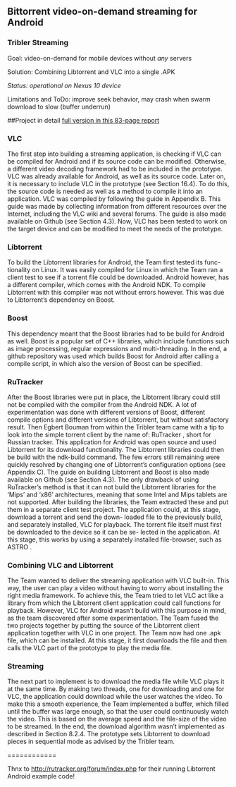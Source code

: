 ## Bittorrent video-on-demand streaming for Android
### Tribler Streaming

Goal: video-on-demand for mobile devices without _any_ servers

Solution: Combining Libtorrent and VLC into a single .APK

_Status: operational on Nexus 10 device_

Limitations and ToDo: improve seek behavior, may crash when swarm download to slow (buffer underrun)

##Project in detail
[full version in this 83-page report](https://github.com/javto/bsc-project/blob/master/Reports/Final%20Report/finalreport.main.pdf?raw=true)

### VLC

The first step into building a streaming application, is checking if VLC can
be compiled for Android and if its source code can be modified. Otherwise, a
different video decoding framework had to be included in the prototype. VLC
was already available for Android, as well as its source code. Later on, it is
necessary to include VLC in the prototype (see Section 16.4). To do this, the
source code is needed as well as a method to compile it into an application.
VLC was compiled by following the guide in Appendix B. This guide was made
by collecting information from different resources over the Internet, including
the VLC wiki and several forums. The guide is also made available on Github
(see Section 4.3). Now, VLC has been tested to work on the target device and
can be modified to meet the needs of the prototype.

### Libtorrent

To build the Libtorrent libraries for Android, the Team first tested its func-
tionality on Linux. It was easily compiled for Linux in which the Team ran a
client test to see if a torrent file could be downloaded. Android however, has a
different compiler, which comes with the Android NDK. To compile Libtorrent
with this compiler was not without errors however. This was due to Libtorrent’s
dependency on Boost.

### Boost

This dependency meant that the Boost libraries had to be build for Android as
well. Boost is a popular set of C++ libraries, which include functions such as
image processing, regular expressions and multi-threading. In the end, a github
repository was used which builds Boost for Android after calling a compile
script, in which also the version of Boost can be specified.

### RuTracker

After the Boost libraries were put in place, the Libtorrent library could still not
be compiled with the compiler from the Android NDK. A lot of experimentation
was done with different versions of Boost, different compile options and different
versions of Libtorrent, but without satisfactory result. Then Egbert Bouman
from within the Tribler team came with a tip to look into the simple torrent
client by the name of: RuTracker , short for Russian tracker. This application
for Android was open source and used Libtorrent for its download functionality.
The Libtorrent libraries could then be build with the ndk-build command. The
few errors still remaining were quickly resolved by changing one of Libtorrent’s
configuration options (see Appendix C). The guide on building Libtorrent and
Boost is also made available on Github (see Section 4.3). The only drawback
of using RuTracker’s method is that it can not build the Libtorrent libraries for
the ‘Mips’ and ‘x86’ architectures, meaning that some Intel and Mips tablets
are not supported.
After building the libraries, the Team extracted these and put them in a separate
client test project.
The application could, at this stage, download a torrent and send the down-
loaded file to the previously build, and separately installed, VLC for playback.
The torrent file itself must first be downloaded to the device so it can be se-
lected in the application. At this stage, this works by using a separately installed
file-browser, such as ASTRO .


### Combining VLC and Libtorrent

The Team wanted to deliver the streaming application with VLC built-in. This
way, the user can play a video without having to worry about installing the right
media framework. To achieve this, the Team tried to let VLC act like a library
from which the Libtorrent client application could call functions for playback.
However, VLC for Android wasn’t build with this purpose in mind, as the
team discovered after some experimentation. The Team fused the two projects
together by putting the source of the Libtorrent client application together with
VLC in one project. The Team now had one .apk file, which can be installed.
At this stage, it first downloads the file and then calls the VLC part of the
prototype to play the media file.

### Streaming

The next part to implement is to download the media file while VLC plays it at
the same time. By making two threads, one for downloading and one for VLC,
the application could download while the user watches the video. To make this a
smooth experience, the Team implemented a buffer, which filled until the buffer
was large enough, so that the user could continuously watch the video. This is
based on the average speed and the file-size of the video to be streamed. In the
end, the download algorithm wasn’t implemented as described in Section 8.2.4.
The prototype sets Libtorrent to download pieces in sequential mode as advised
by the Tribler team.

============

Thnx to http://rutracker.org/forum/index.php for their running Libtorrent Android example code!

